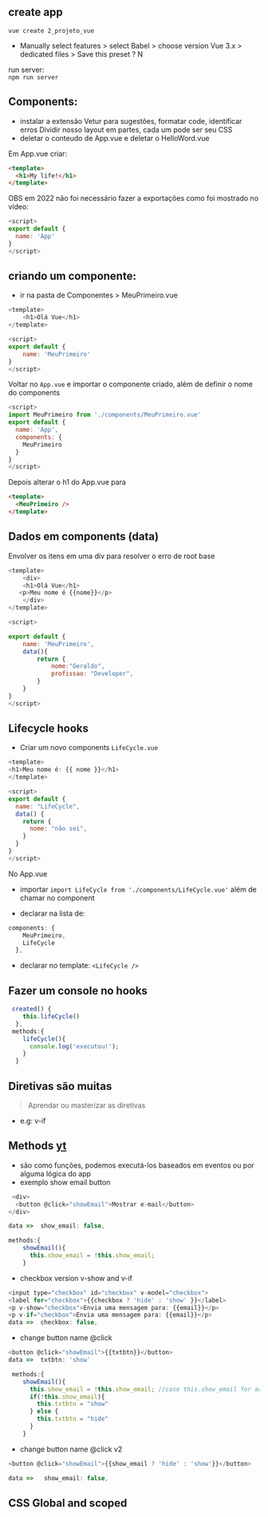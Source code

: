 ## create app
`vue create 2_projeto_vue`

- Manually select features > select Babel > choose version Vue 3.x > dedicated files > Save this preset ? N

run server:  
`npm run server`

## Components:

- instalar a extensão Vetur para sugestões, formatar code, identificar erros
Dividir nosso layout em partes, cada um pode ser seu CSS 
- deletar o conteudo de App.vue e deletar o HelloWord.vue

Em App.vue criar: 
```html
<template>
  <h1>My life!</h1>
</template>
```
OBS em 2022 não foi necessário fazer a exportações como foi mostrado no vídeo: 

```js
<script>
export default {
  name: 'App'
}
</script>
```

## criando um componente:
- ir na pasta de Componentes > MeuPrimeiro.vue

```js
<template>
    <h1>Olá Vue</h1>
</template>

<script>
export default {
    name: 'MeuPrimeiro'
}
</script>
```

Voltar no `App.vue` e importar o componente criado, além de definir o nome do components

```js
<script>
import MeuPrimeiro from './components/MeuPrimeiro.vue'
export default {
  name: 'App',
  components: {
    MeuPrimeiro
  }
}
</script>
```

Depois alterar o h1 do App.vue para
```html
<template>
  <MeuPrimeiro />
</template>
```

## Dados em components (data)

Envolver os itens em uma div para resolver o erro de root base
```js
<template>
    <div>
    <h1>Olá Vue</h1>
   <p>Meu nome é {{nome}}</p>
    </div>
</template>

<script>

export default {
    name: 'MeuPrimeiro',
    data(){
        return {
            nome:"Geraldo",
            profissao: "Developer",
        }
    }
}
</script>
```

## Lifecycle hooks

- Criar um novo components `LifeCycle.vue`  

```js
<template>
<h1>Meu nome é: {{ nome }}</h1>
</template>

<script>
export default {
  name: "LifeCycle",
  data() {
    return {
      nome: "não sei",
    }
  }
}
</script>
```

No App.vue 
- importar `import LifeCycle from './components/LifeCycle.vue'` além de chamar no component

- declarar na lista de:
```js
components: {
    MeuPrimeiro,
    LifeCycle
  },
``` 
- declarar no template:
    `<LifeCycle />`

## Fazer um console no hooks

```js
 created() {
    this.lifeCycle()
  },
 methods:{
    lifeCycle(){
      console.log('executou!');
    }
  }

```
## Diretivas são muitas
>Aprendar ou masterizar as diretivas
- e.g: v-if

## Methods [yt](https://www.youtube.com/watch?v=745aPtV_W60&list=WL&index=2&t=94s)
- são como funções, podemos executá-los baseados em eventos ou por alguma lógica do app
- exemplo show email button

```js
 <div>
  <button @click="showEmail">Mostrar e-mail</button>
</div>

data =>  show_email: false,

methods:{
    showEmail(){
      this.show_email = !this.show_email;
    }
```
- checkbox version v-show and v-if

```js
<input type="checkbox" id="checkbox" v-model="checkbox">
<label for="checkbox">{{checkbox ? 'hide' : 'show' }}</label> 
<p v-show="checkbox">Envia uma mensagem para: {{email}}</p>
<p v-if="checkbox">Envia uma mensagem para: {{email}}</p>
data =>  checkbox: false,
```
- change button name @click

```js
<button @click="showEmail">{{txtbtn}}</button>
data =>  txtbtn: 'show'

 methods:{
    showEmail(){
      this.show_email = !this.show_email; //case this.show_email for ao ao contrário
      if(!this.show_email){
        this.txtbtn = "show"
      } else {
        this.txtbtn = "hide"
      }
    }

```
- change button name @click v2
```js
<button @click="showEmail">{{show_email ? 'hide' : 'show'}}</button>

data =>   show_email: false,
```

## CSS Global and scoped 